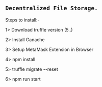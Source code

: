 ## ``` Decentralized File Storage. ```

Steps to install:-

1> Download truffle version (5..)

2> Install Ganache

3> Setup MetaMask Extension in Browser

4> npm install

5> truffle migrate --reset

6> npm run start
